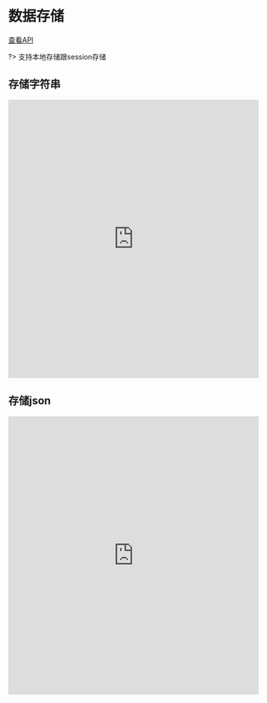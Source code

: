 # 数据存储

[查看API](http://www.easybui.com/demo/api/classes/bui.storage.html)

?> 支持本地存储跟session存储

## 存储字符串

<iframe width="100%" height="560" src="http://www.easybui.com/demo/source.html?url=pages/ui_method/bui.storage&code=full,result" allowfullscreen="allowfullscreen" frameborder="0"></iframe>

## 存储json

<iframe width="100%" height="560" src="http://www.easybui.com/demo/source.html?url=pages/ui_method/bui.storage_json&code=full,result" allowfullscreen="allowfullscreen" frameborder="0"></iframe>
